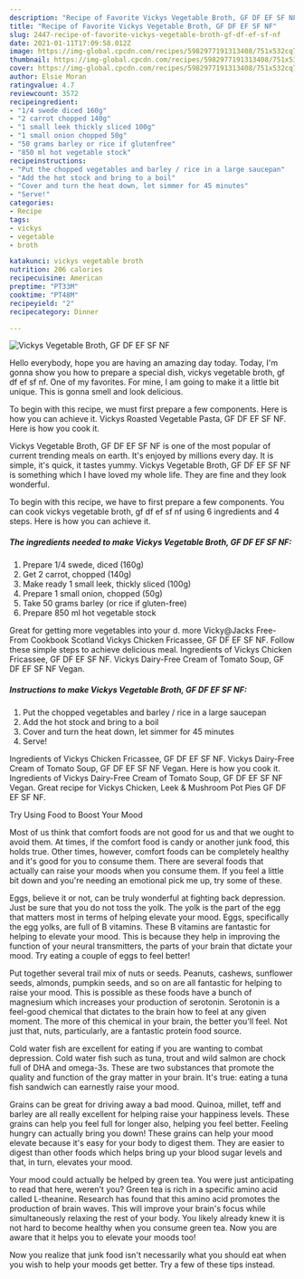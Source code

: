 ```yaml
---
description: "Recipe of Favorite Vickys Vegetable Broth, GF DF EF SF NF"
title: "Recipe of Favorite Vickys Vegetable Broth, GF DF EF SF NF"
slug: 2447-recipe-of-favorite-vickys-vegetable-broth-gf-df-ef-sf-nf
date: 2021-01-11T17:09:58.012Z
image: https://img-global.cpcdn.com/recipes/5982977191313408/751x532cq70/vickys-vegetable-broth-gf-df-ef-sf-nf-recipe-main-photo.jpg
thumbnail: https://img-global.cpcdn.com/recipes/5982977191313408/751x532cq70/vickys-vegetable-broth-gf-df-ef-sf-nf-recipe-main-photo.jpg
cover: https://img-global.cpcdn.com/recipes/5982977191313408/751x532cq70/vickys-vegetable-broth-gf-df-ef-sf-nf-recipe-main-photo.jpg
author: Elsie Moran
ratingvalue: 4.7
reviewcount: 3572
recipeingredient:
- "1/4 swede diced 160g"
- "2 carrot chopped 140g"
- "1 small leek thickly sliced 100g"
- "1 small onion chopped 50g"
- "50 grams barley or rice if glutenfree"
- "850 ml hot vegetable stock"
recipeinstructions:
- "Put the chopped vegetables and barley / rice in a large saucepan"
- "Add the hot stock and bring to a boil"
- "Cover and turn the heat down, let simmer for 45 minutes"
- "Serve!"
categories:
- Recipe
tags:
- vickys
- vegetable
- broth

katakunci: vickys vegetable broth 
nutrition: 206 calories
recipecuisine: American
preptime: "PT33M"
cooktime: "PT48M"
recipeyield: "2"
recipecategory: Dinner

---
```



![Vickys Vegetable Broth, GF DF EF SF NF](https://img-global.cpcdn.com/recipes/5982977191313408/751x532cq70/vickys-vegetable-broth-gf-df-ef-sf-nf-recipe-main-photo.jpg)

Hello everybody, hope you are having an amazing day today. Today, I'm gonna show you how to prepare a special dish, vickys vegetable broth, gf df ef sf nf. One of my favorites. For mine, I am going to make it a little bit unique. This is gonna smell and look delicious.

To begin with this recipe, we must first prepare a few components. Here is how you can achieve it. Vickys Roasted Vegetable Pasta, GF DF EF SF NF. Here is how you cook it.

Vickys Vegetable Broth, GF DF EF SF NF is one of the most popular of current trending meals on earth. It's enjoyed by millions every day. It is simple, it's quick, it tastes yummy. Vickys Vegetable Broth, GF DF EF SF NF is something which I have loved my whole life. They are fine and they look wonderful.


To begin with this recipe, we have to first prepare a few components. You can cook vickys vegetable broth, gf df ef sf nf using 6 ingredients and 4 steps. Here is how you can achieve it.

<!--inarticleads1-->

##### The ingredients needed to make Vickys Vegetable Broth, GF DF EF SF NF:

1. Prepare 1/4 swede, diced (160g)
1. Get 2 carrot, chopped (140g)
1. Make ready 1 small leek, thickly sliced (100g)
1. Prepare 1 small onion, chopped (50g)
1. Take 50 grams barley (or rice if gluten-free)
1. Prepare 850 ml hot vegetable stock


Great for getting more vegetables into your d. more Vicky@Jacks Free-From Cookbook Scotland Vickys Chicken Fricassee, GF DF EF SF NF. Follow these simple steps to achieve delicious meal. Ingredients of Vickys Chicken Fricassee, GF DF EF SF NF. Vickys Dairy-Free Cream of Tomato Soup, GF DF EF SF NF Vegan. 

<!--inarticleads2-->

##### Instructions to make Vickys Vegetable Broth, GF DF EF SF NF:

1. Put the chopped vegetables and barley / rice in a large saucepan
1. Add the hot stock and bring to a boil
1. Cover and turn the heat down, let simmer for 45 minutes
1. Serve!


Ingredients of Vickys Chicken Fricassee, GF DF EF SF NF. Vickys Dairy-Free Cream of Tomato Soup, GF DF EF SF NF Vegan. Here is how you cook it. Ingredients of Vickys Dairy-Free Cream of Tomato Soup, GF DF EF SF NF Vegan. Great recipe for Vickys Chicken, Leek &amp; Mushroom Pot Pies GF DF EF SF NF. 

Try Using Food to Boost Your Mood


Most of us think that comfort foods are not good for us and that we ought to avoid them. At times, if the comfort food is candy or another junk food, this holds true. Other times, however, comfort foods can be completely healthy and it's good for you to consume them. There are several foods that actually can raise your moods when you consume them. If you feel a little bit down and you're needing an emotional pick me up, try some of these.

Eggs, believe it or not, can be truly wonderful at fighting back depression. Just be sure that you do not toss the yolk. The yolk is the part of the egg that matters most in terms of helping elevate your mood. Eggs, specifically the egg yolks, are full of B vitamins. These B vitamins are fantastic for helping to elevate your mood. This is because they help in improving the function of your neural transmitters, the parts of your brain that dictate your mood. Try eating a couple of eggs to feel better!

Put together several trail mix of nuts or seeds. Peanuts, cashews, sunflower seeds, almonds, pumpkin seeds, and so on are all fantastic for helping to raise your mood. This is possible as these foods have a bunch of magnesium which increases your production of serotonin. Serotonin is a feel-good chemical that dictates to the brain how to feel at any given moment. The more of this chemical in your brain, the better you'll feel. Not just that, nuts, particularly, are a fantastic protein food source.

Cold water fish are excellent for eating if you are wanting to combat depression. Cold water fish such as tuna, trout and wild salmon are chock full of DHA and omega-3s. These are two substances that promote the quality and function of the gray matter in your brain. It's true: eating a tuna fish sandwich can earnestly raise your mood. 

Grains can be great for driving away a bad mood. Quinoa, millet, teff and barley are all really excellent for helping raise your happiness levels. These grains can help you feel full for longer also, helping you feel better. Feeling hungry can actually bring you down! These grains can help your mood elevate because it's easy for your body to digest them. They are easier to digest than other foods which helps bring up your blood sugar levels and that, in turn, elevates your mood.

Your mood could actually be helped by green tea. You were just anticipating to read that here, weren't you? Green tea is rich in a specific amino acid called L-theanine. Research has found that this amino acid promotes the production of brain waves. This will improve your brain's focus while simultaneously relaxing the rest of your body. You likely already knew it is not hard to become healthy when you consume green tea. Now you are aware that it helps you to elevate your moods too!

Now you realize that junk food isn't necessarily what you should eat when you wish to help your moods get better. Try  a few  of  these  tips  instead.

